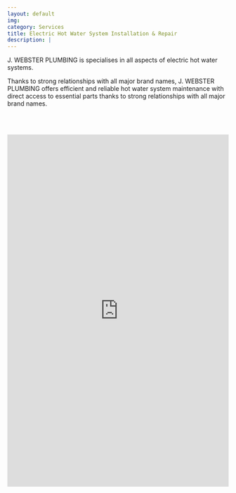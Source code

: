 ```yaml
---
layout: default
img:
category: Services
title: Electric Hot Water System Installation & Repair
description: |
---
```

<p align="left">
<p> J. WEBSTER PLUMBING is specialises in all aspects of electric hot water systems.</p>

Thanks to  strong relationships with all major brand names, J. WEBSTER PLUMBING offers efficient and reliable hot water system maintenance with direct access to essential parts thanks to  strong relationships with all major brand names.</p>
<br/><br/>
<iframe frameborder="0" class="juxtapose" width="100%" height="800" src="https://cdn.knightlab.com/libs/juxtapose/latest/embed/index.html?uid=c33f9616-8461-11eb-83c8-ebb5d6f907df"></iframe>
